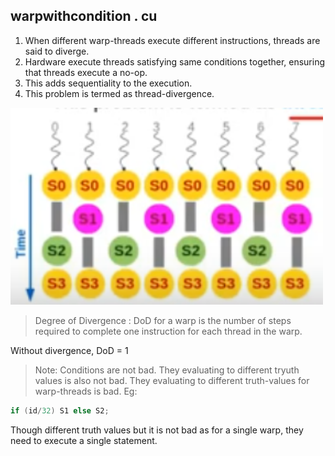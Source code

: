 ## warpwithcondition . cu
1. When different warp-threads execute different instructions, threads are said to diverge.
2. Hardware execute threads satisfying same conditions together, ensuring that threads execute a no-op.
3. This adds sequentiality to the execution.
4. This problem is termed as thread-divergence.
 <img src ="warpnoop.png" width="500">


 > Degree of Divergence : DoD for a warp is the number of steps required to complete one instruction for each thread in the warp.

 Without divergence, DoD = 1

 > Note: Conditions are not bad. They evaluating to different tryuth values is also not bad. They evaluating to different truth-values for warp-threads is bad.
Eg: 

```c
if (id/32) S1 else S2; 
```
Though different truth values but it is not bad as for a single warp, they need to execute a single statement.